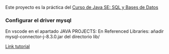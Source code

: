 Este proyecto es la práctica del [Curso de Java SE: SQL y Bases de Datos](https://platzi.com/cursos/java-sql/)

### Configurar el driver mysql

En vscode en el apartado JAVA PROJECTS: En Referenced Libraries: añadir mysql-connector-j-8.3.0.jar del directorio lib/

[Link tutorial](https://youtu.be/yBhBaya7tF4?si=WClusY9bjT6axNXG)

